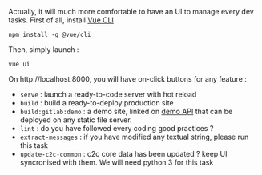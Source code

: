 
Actually, it will much more comfortable to have an UI to manage every dev tasks. First of all, install [Vue CLI](https://cli.vuejs.org/)

```
npm install -g @vue/cli
```

Then, simply launch :
```
vue ui
```

On http://localhost:8000, you will have on-click buttons for any feature :

* `serve` : launch a ready-to-code server with hot reload
* `build` : build a ready-to-deploy production site
* `build:gitlab:demo` : a demo site, linked on [demo API](https://api.demov6.camptocamp.org/) that can be deployed on any static file server.
* `lint` : do you have followed every coding good practices ?
* `extract-messages` : if you have modified any textual string, please run this task
* `update-c2c-common` : c2c core data has been updated ? keep UI syncronised with them. We will need python 3 for this task
